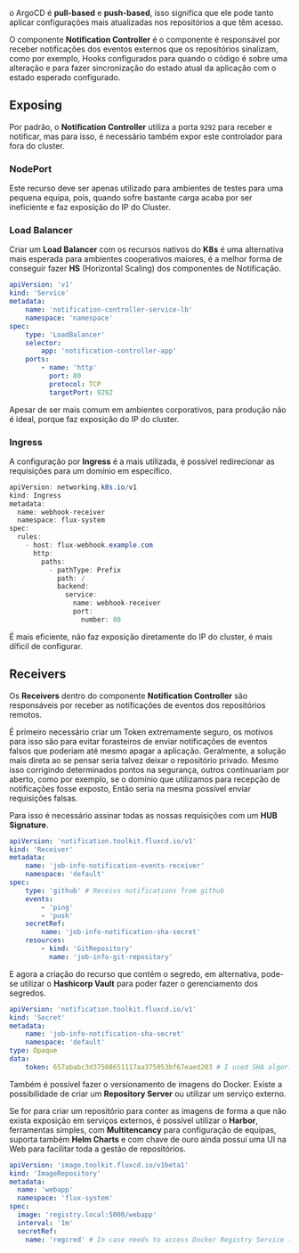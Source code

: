 o ArgoCD é **pull-based** e **push-based**, isso significa que ele pode tanto aplicar configurações mais atualizadas nos repositórios a que têm acesso.

O componente **Notification Controller** é o componente é responsável por receber notificações dos eventos externos que os repositórios sinalizam, como por exemplo, Hooks configurados para quando o código é sobre uma alteração e para fazer sincronização do estado atual da aplicação com o estado esperado configurado.

## Exposing

Por padrão, o **Notification Controller** utiliza a porta `9292` para receber e notificar, mas para isso, é necessário também expor este controlador para fora do cluster.

### NodePort

Este recurso deve ser apenas utilizado para ambientes de testes para uma pequena equipa, pois, quando sofre bastante carga acaba por ser ineficiente e faz exposição do IP do Cluster.

### Load Balancer

Criar um **Load Balancer** com os recursos nativos do **K8s** é uma alternativa mais esperada para ambientes cooperativos maiores, é a melhor forma de conseguir fazer **HS** (Horizontal Scaling) dos componentes de Notificação.

```yaml
apiVersion: 'v1'
kind: 'Service'
metadata:
	name: 'notification-controller-service-lb'
	namespace: 'namespace'
spec:
	type: 'LoadBalancer'
	selector:
		app: 'notification-controller-app'
	ports:
		- name: 'http'
		  port: 80
		  protocol: TCP
		  targetPort: 9292
```

Apesar de ser mais comum em ambientes corporativos, para produção não é ideal, porque faz exposição do IP do cluster.

### Ingress

A configuração por **Ingress** é a mais utilizada, é possível redirecionar as requisições para um domínio em específico.

```java
apiVersion: networking.k8s.io/v1
kind: Ingress
metadata:
  name: webhook-receiver
  namespace: flux-system
spec:
  rules:
    - host: flux-webhook.example.com
      http:
        paths:
          - pathType: Prefix
            path: /
            backend:
              service:
                name: webhook-receiver
                port:
                  number: 80
```

É mais eficiente, não faz exposição diretamente do IP do cluster, é mais díficil de configurar.
## Receivers

Os **Receivers** dentro do componente **Notification Controller** são responsáveis por receber as notificações de eventos dos repositórios remotos.

É primeiro necessário criar um Token extremamente seguro, os motivos para isso são para evitar forasteiros de enviar notificações de eventos falsos que poderiam até mesmo apagar a aplicação. Geralmente, a solução mais direta ao se pensar seria talvez deixar o repositório privado. Mesmo isso corrigindo determinados pontos na segurança, outros continuariam por aberto, como por exemplo, se o domínio que utilizamos para recepção de notificações fosse exposto, Então seria na mesma possível enviar requisições falsas.

Para isso é necessário assinar todas as nossas requisições com um **HUB Signature**.

```yaml
apiVersion: 'notification.toolkit.fluxcd.io/v1'
kind: 'Receiver'
metadata:
	name: 'job-info-notification-events-receiver'
	namespace: 'default'
spec:
	type: 'github' # Receivs notifications from github
	events:
		- 'ping'
		- 'push'
	secretRef:
		name: 'job-info-notification-sha-secret'
	resources:
		- kind: 'GitRepository'
		  name: 'job-info-git-repository'
```

E agora a criação do recurso que contém o segredo, em alternativa, pode-se utilizar o **Hashicorp Vault** para poder fazer o gerenciamento dos segredos.

```yaml
apiVersion: 'notification.toolkit.fluxcd.io/v1'
kind: 'Secret'
metadata:
	name: 'job-info-notification-sha-secret'
	namespace: 'default'
type: Opaque
data:
	token: 657ababc3d37508651117aa375053bf67eaed203 # I used SHA algorithm
```

Também é possível fazer o versionamento de imagens do Docker. Existe a possibilidade de criar um **Repository Server** ou utilizar um serviço externo.

Se for para criar um repositório para conter as imagens de forma a que não exista exposição em serviços externos, é possível utilizar o **Harbor**, ferramentas simples, com **Multitencancy** para configuração de equipas, suporta também **Helm Charts** e com chave de ouro ainda possuí uma UI na Web para facilitar toda a gestão de repositórios.

```yaml
apiVersion: 'image.toolkit.fluxcd.io/v1beta1'
kind: 'ImageRepository'
metadata:
  name: 'webapp'
  namespace: 'flux-system'
spec:
  image: 'registry.local:5000/webapp'
  interval: '1m'
  secretRef:
    name: 'regcred' # In case needs to access Docker Registry Service (external)
```




